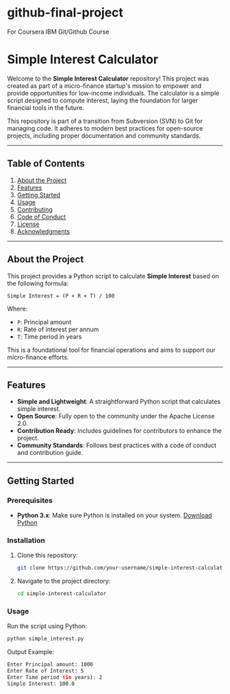 # github-final-project
For Coursera IBM Git/Github Course

# Simple Interest Calculator

Welcome to the **Simple Interest Calculator** repository! This project was created as part of a micro-finance startup's mission to empower and provide opportunities for low-income individuals. The calculator is a simple script designed to compute interest, laying the foundation for larger financial tools in the future.

This repository is part of a transition from Subversion (SVN) to Git for managing code. It adheres to modern best practices for open-source projects, including proper documentation and community standards.

---

## Table of Contents

1. [About the Project](#about-the-project)
2. [Features](#features)
3. [Getting Started](#getting-started)
4. [Usage](#usage)
5. [Contributing](#contributing)
6. [Code of Conduct](#code-of-conduct)
7. [License](#license)
8. [Acknowledgments](#acknowledgments)

---

## About the Project

This project provides a Python script to calculate **Simple Interest** based on the following formula:

```Simple Interest = (P × R × T) / 100```

Where:
- `P`: Principal amount
- `R`: Rate of interest per annum
- `T`: Time period in years

This is a foundational tool for financial operations and aims to support our micro-finance efforts.

---

## Features

- **Simple and Lightweight**: A straightforward Python script that calculates simple interest.
- **Open Source**: Fully open to the community under the Apache License 2.0.
- **Contribution Ready**: Includes guidelines for contributors to enhance the project.
- **Community Standards**: Follows best practices with a code of conduct and contribution guide.

---

## Getting Started

### Prerequisites
- **Python 3.x**: Make sure Python is installed on your system. [Download Python](https://www.python.org/downloads/)

### Installation
1. Clone this repository:

   ```bash
   git clone https://github.com/your-username/simple-interest-calculator.git
   ```

2. Navigate to the project directory:

   ```bash
   cd simple-interest-calculator
   ```

### Usage

Run the script using Python:

   ```bash
   python simple_interest.py
   ```

Output Example:

   ```bash
Enter Principal amount: 1000
Enter Rate of Interest: 5
Enter Time period (in years): 2
Simple Interest: 100.0
   ```

